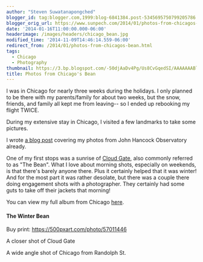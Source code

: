 ```yaml
---
author: "Steven Suwatanapongched"
blogger_id: tag:blogger.com,1999:blog-6841384.post-5345695750799205786
blogger_orig_url: https://www.sunpech.com/2014/01/photos-from-chicagos-bean.html
date: '2014-01-16T11:00:00.000-06:00'
headerimage: /images/headers/chicago_bean.jpg
modified_time: '2014-11-09T14:46:14.559-06:00'
redirect_from: /2014/01/photos-from-chicagos-bean.html
tags:
  - Chicago
  - Photography
thumbnail: https://3.bp.blogspot.com/-50djAaDv4Pg/Us8CvGqedSI/AAAAAAABl4E/HJOo2KUgzaU/s800/2014-01-04+at+07-33-31.jpg
title: Photos from Chicago's Bean
---
```



I was in Chicago for nearly three weeks during the holidays. I only planned to be there with my parents/family for about two weeks, but the snow, friends, and family all kept me from leaving-- so I ended up rebooking my flight TWICE.

During my extensive stay in Chicago, I visited a few landmarks to take some pictures.

I wrote <a href="/2014/01/photos-from-chicagos-john-hancock">a blog post</a> covering my photos from John Hancock Observatory already.

One of my first stops was a sunrise of <a href="https://en.wikipedia.org/wiki/Cloud_Gate">Cloud Gate</a>, also commonly referred to as "The Bean". What I love about morning shots, especially on weekends, is that there's barely anyone there. Plus it certainly helped that it was winter! And for the most part it was rather desolate, but there was a couple there doing engagement shots with a photographer. They certainly had some guts to take off their jackets that morning!

You can view my full album from Chicago <a href="https://plus.google.com/photos/101693597219413173200/albums/5966991023328463857">here</a>.

#### The Winter Bean
Buy print: <a href="https://500pxart.com/photo/57011446">https://500pxart.com/photo/57011446</a>
<img   border="0" src="https://3.bp.blogspot.com/-50djAaDv4Pg/Us8CvGqedSI/AAAAAAABl4E/HJOo2KUgzaU/s800/2014-01-04+at+07-33-31.jpg" alt=""   />

A closer shot of Cloud Gate
<img   border="0" src="https://3.bp.blogspot.com/-w6ikMtMON4o/Us8CwrIqacI/AAAAAAABlyg/c03ZUieFAEQ/s800/2014-01-04+at+07-44-17.jpg" alt=""   />

A wide angle shot of Chicago from Randolph St.
<img   border="0" src="https://1.bp.blogspot.com/-Gjtv-iFujmw/Us8Cx3djAYI/AAAAAAABlyo/frp74ylRC6A/s800/2014-01-04+at+08-02-04.jpg" alt="" />